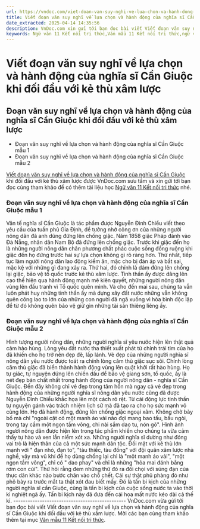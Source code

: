 ```yaml
---
url: https://vndoc.com/viet-doan-van-suy-nghi-ve-lua-chon-va-hanh-dong-cua-nghia-si-can-giuoc-khi-doi-dau-voi-ke-thu-xam-luoc-314350
title: Viết đoạn văn suy nghĩ về lựa chọn và hành động của nghĩa sĩ Cần Giuộc khi đối đầu với kẻ thù xâm lược - VnDoc.com
date_extracted: 2025-04-14 14:35:56
description: VnDoc.com xin gửi tới bạn đọc bài viết Viết đoạn văn suy nghĩ về lựa chọn và hành động của nghĩa sĩ Cần Giuộc khi đối đầu với kẻ thù xâm lược. Mời các bạn cùng tham khảo chi tiết bài viết dưới đây.
keywords: Ngữ văn 11 Kết nối tri thức,Văn mẫu 11 Kết nối tri thức,ngữ văn lớp 11,văn 11 kết nối tri thức,văn mẫu lớp 11,Viết đoạn văn suy nghĩ về lựa chọn và hành động của nghĩa sĩ Cần Giuộc khi đối đầu với kẻ thù xâm lược,đoạn văn suy nghĩ về lựa chọn và hành động của nghĩa sĩ Cần Giuộc,đoạn văn suy nghĩ về lựa chọn và hành động của nghĩa sĩ Cần Giuộc khi đối đầu với kẻ thù xâm lược
---
```


# Viết đoạn văn suy nghĩ về lựa chọn và hành động của nghĩa sĩ Cần Giuộc khi đối đầu với kẻ thù xâm lược
## Đoạn văn suy nghĩ về lựa chọn và hành động của nghĩa sĩ Cần Giuộc khi đối đầu với kẻ thù xâm lược
  * Đoạn văn suy nghĩ về lựa chọn và hành động của nghĩa sĩ Cần Giuộc mẫu 1
  * Đoạn văn suy nghĩ về lựa chọn và hành động của nghĩa sĩ Cần Giuộc mẫu 2

[Viết đoạn văn suy nghĩ về lựa chọn và hành động của nghĩa sĩ Cần Giuộc](<https://vndoc.com/viet-doan-van-suy-nghi-ve-lua-chon-va-hanh-dong-cua-nghia-si-can-giuoc-khi-doi-dau-voi-ke-thu-xam-luoc-314350>) khi đối đầu với kẻ thù xâm lược được VnDoc.com sưu tầm và xin gửi tới bạn đọc cùng tham khảo để có thêm tài liệu học [Ngữ văn 11 Kết nối tri thức](<https://vndoc.com/ngu-van-11-ket-noi-tri-thuc>) nhé.
### Đoạn văn suy nghĩ về lựa chọn và hành động của nghĩa sĩ Cần Giuộc mẫu 1
Văn tế nghĩa sĩ Cần Giuộc là tác phẩm được Nguyễn Đình Chiểu viết theo yêu cầu của tuần phủ Gia Định, để tưởng nhớ công ơn của những người nông dân đã anh dũng đứng lên chống giặc. Năm 1858 giặc Pháp đánh vào Đà Nẵng, nhân dân Nam Bộ đã đứng lên chống giặc. Trước khi giặc đến họ là những người nông dân chân phương chất phác cuộc sống đồng ruộng khi giặc đến họ đứng trước hai sự lựa chọn không gì rõ ràng hơn. Thứ nhất, tiếp tục làm người nông dân lao động kiếm ăn, mặc cho bị đàn áp và bắt sai, mặc kệ với những gì đang xảy ra. Thứ hai, đó chính là dám đứng lên chống lại giặc, bảo vệ tổ quốc trước kẻ thù xâm lược. Tinh thần ấy được dâng lên cao thể hiện qua hành động mạnh mẽ kiên quyết, những người nông dân vùng lên đấu tranh vì Tổ quốc quên mình. Và cho đến mai sau, chúng ta vẫn luôn phát huy những tinh thần ấy mà dựng xây đất nước những vẫn không quên công lao to lớn của những con người đã ngã xuống vì hòa bình độc lập để từ đó không quên bảo vệ giữ gìn những tài sản thiêng liêng ấy.
### Đoạn văn suy nghĩ về lựa chọn và hành động của nghĩa sĩ Cần Giuộc mẫu 2
Hình tượng người nông dân, những người nghĩa sĩ yêu nước hiện lên thật quả cảm hào hùng. Lòng yêu đất nước tha thiết xuất phát từ chính trái tim của họ đã khiến cho họ trở nên đẹp đẽ, lấp lánh. Vẻ đẹp của những người nghĩa sĩ nông dân yêu nước được toát ra chính lòng căm thù giặc sục sôi. Chính lòng căm thù giặc đã biến thành hành động vùng lên quật khởi rất hào hùng. Họ tự giác, tự nguyện đứng lên chiến đấu để bảo vệ giang sơn, tổ quốc, ấy là nét đẹp bản chất nhất trong hành động của người nông dân - nghĩa sĩ Cần Giuộc. Đến đây không chỉ vẻ đẹp trong tâm hồn mà ngay cả vẻ đẹp trong hành động của những người nghĩa sĩ nông dân yêu nước cũng đã được Nguyễn Đình Chiểu khắc họa lên một cách rõ rệt. Từ cái động lực tinh thần tự nguyện gánh vác trách nhiệm lịch sử mà đã tạo ra cho họ sức mạnh vô cùng lớn. Họ đã hành động, đứng lên chống giặc ngoại xâm. Không chờ bày bố mà chỉ "ngoài cật có một manh áo vải nào đợi mang bao tấu, bầu ngòi, trong tay cầm một ngọn tầm vông, chi nài sắm dao tu, nón gõ". Hình ảnh người nông dân được hiện lên trong tác phẩm khiến cho chúng ta vừa cảm thấy tự hào và xen lẫn niềm xót xa. Những người nghĩa sĩ dường như đóng vai trò là hiện thân của cả một sức mạnh dân tộc. Đối mặt với kẻ thù lớn mạnh với " đạn nhỏ, đạn to", "tàu thiếc, tàu đồng" với đội quân xâm lược nhà nghề, vậy mà vũ khí để họ dùng chống lại chỉ là "một manh áo vải", "một ngọn tầm vông", chỉ có " dao phay" và chỉ là những "hỏa mai đánh bằng rơm con cúi". Thử hỏi rằng đem những thứ đó ra đối chọi với súng đạn của thực dân khác nào bước chân vào chỗ chết. Cái sự thật phũ phàng đó như phô bày ra trước mắt ta thật xót đau biết mấy. Đó là tấn bi kịch của những người nghĩa sĩ cần Giuộc, cũng là tấn bi kịch của cuộc sống nước ta vào thời kì nghiệt ngã ấy. Tấn bi kịch này đã đưa đến cái họa mất nước kéo dài cả thế kỉ.
\-----------------------------------------------
VnDoc.com vừa gửi tới bạn đọc bài viết Viết đoạn văn suy nghĩ về lựa chọn và hành động của nghĩa sĩ Cần Giuộc khi đối đầu với kẻ thù xâm lược. Mời các bạn cùng tham khảo thêm tại mục [Văn mẫu 11 Kết nối tri thức](<https://vndoc.com/van-mau-lop11>).
